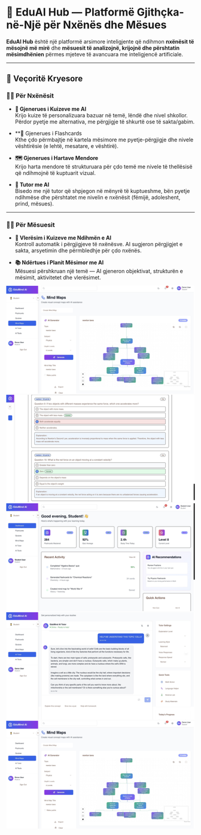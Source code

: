# 🧠 EduAI Hub — Platformë Gjithçka-në-Një për Nxënës dhe Mësues

**EduAI Hub** është një platformë arsimore inteligjente që ndihmon **nxënësit të mësojnë më mirë** dhe **mësuesit të analizojnë, krijojnë dhe përshtatin mësimdhënien** përmes mjeteve të avancuara me inteligjencë artificiale.

---

## 🚀 Veçoritë Kryesore

### 👩‍🎓 Për Nxënësit

- **📝 Gjenerues i Kuizeve me AI**  
  Krijo kuize të personalizuara bazuar në temë, lëndë dhe nivel shkollor. Përdor pyetje me alternativa, me përgjigje të shkurtë ose të sakta/gabim.

- **📘 Gjenerues i Flashcards  
  Kthe çdo përmbajtje në kartela mësimore me pyetje-përgjigje dhe nivele vështirësie (e lehtë, mesatare, e vështirë).

- **🗺️ Gjenerues i Hartave Mendore**  
  Krijo harta mendore të strukturuara për çdo temë me nivele të thellësisë që ndihmojnë të kuptuarit vizual.

- **💬 Tutor me AI**  
  Bisedo me një tutor që shpjegon në mënyrë të kuptueshme, bën pyetje ndihmëse dhe përshtatet me nivelin e nxënësit (fëmijë, adoleshent, prind, mësues).

---

### 👩‍🏫 Për Mësuesit

- **📝 Vlerësim i Kuizeve me Ndihmën e AI**  
  Kontroll automatik i përgjigjeve të nxënësve. AI sugjeron përgjigjet e sakta, arsyetimin dhe përmbledhje për çdo nxënës.

- **📚 Ndërtues i Planit Mësimor me AI**  
  Mësuesi përshkruan një temë — AI gjeneron objektivat, strukturën e mësimit, aktivitetet dhe vlerësimet.

![Screenshot](https://github.com/kaondiiiiii/AILearnHub/blob/main/Image%2025.5.25%20at%2014.01.jpeg?raw=true)
![Screenshot](https://github.com/kaondiiiiii/AILearnHub/blob/main/Image%2025.5.25%20at%2017.48.jpeg?raw=true)
![Screenshot](https://github.com/kaondiiiiii/AILearnHub/blob/main/Image%2025.5.25%20at%2017.40.jpeg?raw=true)
![Screenshot](https://github.com/kaondiiiiii/AILearnHub/blob/main/Image%2025.5.25%20at%2015.24.jpeg?raw=true)
![Screenshot](https://github.com/kaondiiiiii/AILearnHub/blob/main/Image%2025.5.25%20at%2014.01.jpeg?raw=true)

